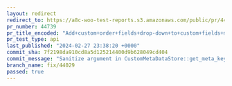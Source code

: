 ```yaml
---
layout: redirect
redirect_to: https://a8c-woo-test-reports.s3.amazonaws.com/public/pr/44739/api/index.html
pr_number: 44739
pr_title_encoded: "Add+custom+order+fields+drop-down+to+custom+fields+metabox+under+HPOS"
pr_test_type: api
last_published: "2024-02-27 23:38:20 +0000"
commit_sha: 7f2198da910cd8a5d125214400d9b628049cd404
commit_message: "Sanitize argument in CustomMetaDataStore::get_meta_keys()"
branch_name: fix/44029
passed: true
---
```

